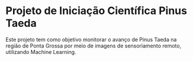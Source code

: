 # Projeto de Iniciação Científica Pinus Taeda
Este projeto tem como objetivo monitorar o avanço de Pinus Taeda na região de Ponta Grossa por meio de imagens de sensoriamento remoto, utilizando Machine Learning.
